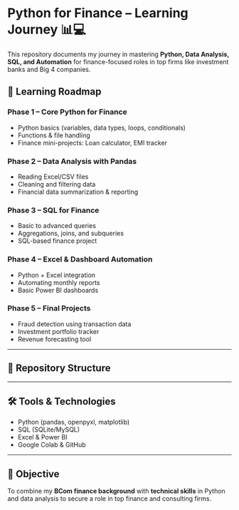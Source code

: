 # Python for Finance – Learning Journey 📊💻

This repository documents my journey in mastering **Python, Data Analysis, SQL, and Automation** for finance-focused roles in top firms like investment banks and Big 4 companies.

## 📅 Learning Roadmap
### Phase 1 – Core Python for Finance
- Python basics (variables, data types, loops, conditionals)
- Functions & file handling
- Finance mini-projects: Loan calculator, EMI tracker

### Phase 2 – Data Analysis with Pandas
- Reading Excel/CSV files
- Cleaning and filtering data
- Financial data summarization & reporting

### Phase 3 – SQL for Finance
- Basic to advanced queries
- Aggregations, joins, and subqueries
- SQL-based finance project

### Phase 4 – Excel & Dashboard Automation
- Python + Excel integration
- Automating monthly reports
- Basic Power BI dashboards

### Phase 5 – Final Projects
- Fraud detection using transaction data
- Investment portfolio tracker
- Revenue forecasting tool

---

## 📂 Repository Structure

---

## 🛠 Tools & Technologies
- Python (pandas, openpyxl, matplotlib)
- SQL (SQLite/MySQL)
- Excel & Power BI
- Google Colab & GitHub

---

## 📌 Objective
To combine my **BCom finance background** with **technical skills** in Python and data analysis to secure a role in top finance and consulting firms.
